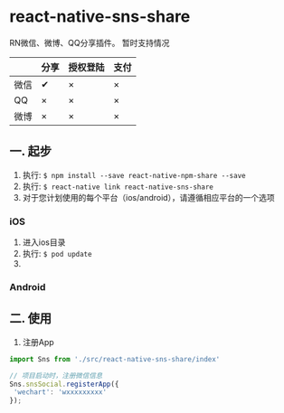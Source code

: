 # react-native-sns-share
RN微信、微博、QQ分享插件。
暂时支持情况


|             | 分享         | 授权登陆     | 支付         |
| ----------- | ----------- | ----------- | ----------- |
|微信          | ✔           | ×           | ×           |
|QQ           |  ×          | ×           | ×           |
|微博          |  ×          | ×           | ×           |

 ## 一. 起步
 
 1. 执行: `$ npm install --save react-native-npm-share --save`
 2. 执行: `$ react-native link react-native-sns-share`
 3. 对于您计划使用的每个平台（ios/android），请遵循相应平台的一个选项
 
 ### iOS
 1. 进入ios目录
 2. 执行: `$ pod update`
 3.
 
 ### Android
 
 ## 二. 使用
 
 1. 注册App
 ```js
import Sns from './src/react-native-sns-share/index'

// 项目启动时，注册微信信息
Sns.snsSocial.registerApp({
  'wechart': 'wxxxxxxxxx'
});
```

